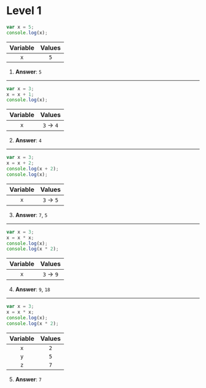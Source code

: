 # Level 1


```js
var x = 5;
console.log(x);
```

| Variable | Values |
| :------: | :----: |
|   `x`    |  `5`   |


1. **Answer**: `5`

---

```js
var x = 3;
x = x + 1;
console.log(x);
```

| Variable |   Values   |
| :------: | :--------: |
|   `x`    | `3` -> `4` |

2. **Answer**: `4`

---

```js
var x = 3;
x = x + 2;
console.log(x + 2);
console.log(x);
```

| Variable |   Values   |
| :------: | :--------: |
|   `x`    | `3` -> `5` |

3. **Answer**: `7`, `5`

---

```js
var x = 3;
x = x * x;
console.log(x);
console.log(x * 2);
```

| Variable |   Values   |
| :------: | :--------: |
|   `x`    | `3` -> `9` |

4. **Answer**: `9`, `18`

---

```js
var x = 3;
x = x * x;
console.log(x);
console.log(x * 2);
```

| Variable | Values |
| :------: | :----: |
|   `x`    |  `2`   |
|   `y`    |  `5`   |
|   `z`    |  `7`   |

5. **Answer**: `7`
